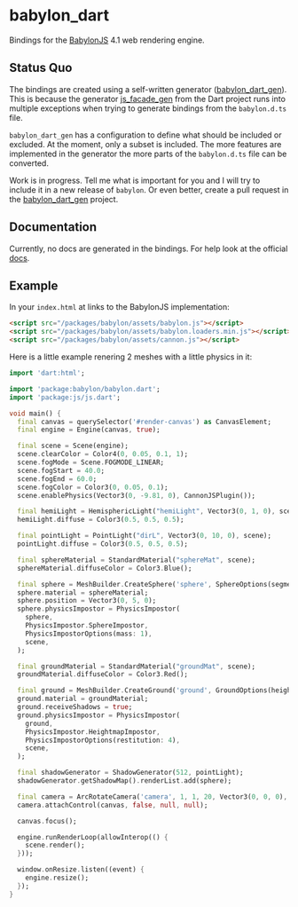 # babylon_dart

Bindings for the [BabylonJS](https://www.babylonjs.com/) 4.1 web rendering engine.

## Status Quo

The bindings are created using a self-written generator ([babylon_dart_gen](https://github.com/blimster/babylon_dart_gen)). This is because the generator [js_facade_gen](https://github.com/dart-lang/js_facade_gen) from the Dart project runs into multiple exceptions when trying to generate bindings from the `babylon.d.ts` file.

`babylon_dart_gen` has a configuration to define what should be included or excluded. At the moment, only a subset is included. The more features are implemented in the generator the more parts of the `babylon.d.ts` file can be converted.

Work is in progress. Tell me what is important for you and I will try to include it in a new release of `babylon`. Or even better, create a pull request in the [babylon_dart_gen](https://github.com/blimster/babylon_dart_gen) project.

## Documentation

Currently, no docs are generated in the bindings. For help look at the official [docs](https://doc.babylonjs.com/).

## Example

In your `index.html` at links to the BabylonJS implementation:

```html
<script src="/packages/babylon/assets/babylon.js"></script>
<script src="/packages/babylon/assets/babylon.loaders.min.js"></script>
<script src="/packages/babylon/assets/cannon.js"></script>
```

Here is a little example renering 2 meshes with a little physics in it:

```dart
import 'dart:html';

import 'package:babylon/babylon.dart';
import 'package:js/js.dart';

void main() {
  final canvas = querySelector('#render-canvas') as CanvasElement;
  final engine = Engine(canvas, true);

  final scene = Scene(engine);
  scene.clearColor = Color4(0, 0.05, 0.1, 1);
  scene.fogMode = Scene.FOGMODE_LINEAR;
  scene.fogStart = 40.0;
  scene.fogEnd = 60.0;
  scene.fogColor = Color3(0, 0.05, 0.1);
  scene.enablePhysics(Vector3(0, -9.81, 0), CannonJSPlugin());

  final hemiLight = HemisphericLight("hemiLight", Vector3(0, 1, 0), scene);
  hemiLight.diffuse = Color3(0.5, 0.5, 0.5);

  final pointLight = PointLight("dirL", Vector3(0, 10, 0), scene);
  pointLight.diffuse = Color3(0.5, 0.5, 0.5);

  final sphereMaterial = StandardMaterial("sphereMat", scene);
  sphereMaterial.diffuseColor = Color3.Blue();

  final sphere = MeshBuilder.CreateSphere('sphere', SphereOptions(segments: 16), scene);
  sphere.material = sphereMaterial;
  sphere.position = Vector3(0, 5, 0);
  sphere.physicsImpostor = PhysicsImpostor(
    sphere,
    PhysicsImpostor.SphereImpostor,
    PhysicsImpostorOptions(mass: 1),
    scene,
  );

  final groundMaterial = StandardMaterial("groundMat", scene);
  groundMaterial.diffuseColor = Color3.Red();

  final ground = MeshBuilder.CreateGround('ground', GroundOptions(height: 10, width: 10), scene);
  ground.material = groundMaterial;
  ground.receiveShadows = true;
  ground.physicsImpostor = PhysicsImpostor(
    ground,
    PhysicsImpostor.HeightmapImpostor,
    PhysicsImpostorOptions(restitution: 4),
    scene,
  );

  final shadowGenerator = ShadowGenerator(512, pointLight);
  shadowGenerator.getShadowMap().renderList.add(sphere);

  final camera = ArcRotateCamera('camera', 1, 1, 20, Vector3(0, 0, 0), scene, true);
  camera.attachControl(canvas, false, null, null);

  canvas.focus();

  engine.runRenderLoop(allowInterop(() {
    scene.render();
  }));

  window.onResize.listen((event) {
    engine.resize();
  });
}
```
